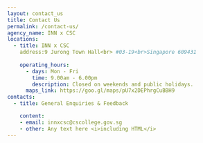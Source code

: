 ```yaml
---
layout: contact_us
title: Contact Us
permalink: /contact-us/
agency_name: INN x CSC
locations:
  - title: INN x CSC
    address:9 Jurong Town Hall<br> #03-19<br>Singapore 609431
       
    operating_hours:
      - days: Mon - Fri
        time: 9.00am - 6.00pm
        description: Closed on weekends and public holidays.
      maps_link: https://goo.gl/maps/pU7x2DEPhrgCuBBH9
contacts:
  - title: General Enquiries & Feedback

    content:
    - email: innxcsc@cscollege.gov.sg
    - other: Any text here <i>including HTML</i>
---
```

